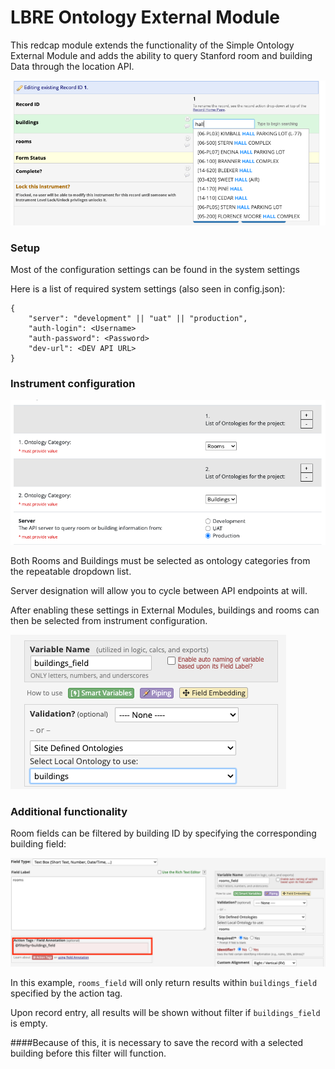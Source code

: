 # LBRE Ontology External Module

This redcap module extends the functionality of the Simple Ontology External Module and adds the ability to query
Stanford room and building Data through the location API.


![example](./assets/example.png)



### Setup

Most of the configuration settings can be found in the system settings

Here is a list of required system settings (also seen in config.json):

```
{
    "server": "development" || "uat" || "production",
    "auth-login": <Username>
    "auth-password": <Password>
    "dev-url": <DEV API URL>
}
```

### Instrument configuration

![project_setup](./assets/project_setup.png)

Both Rooms and Buildings must be selected as ontology categories from the repeatable dropdown list.

Server designation will allow you to cycle between API endpoints at will.

After enabling these settings in External Modules, buildings and rooms can then be selected from instrument configuration.

![action](./assets/instrument.png)

### Additional functionality

Room fields can be filtered by building ID by specifying the corresponding building field:

![action](./assets/action.png)

In this example, `rooms_field` will only return results within `buildings_field` specified by the action tag.

Upon record entry, all results will be shown without filter if `buildings_field` is empty.

####Because of this, it is necessary to save the record with a selected building before this filter will function.
